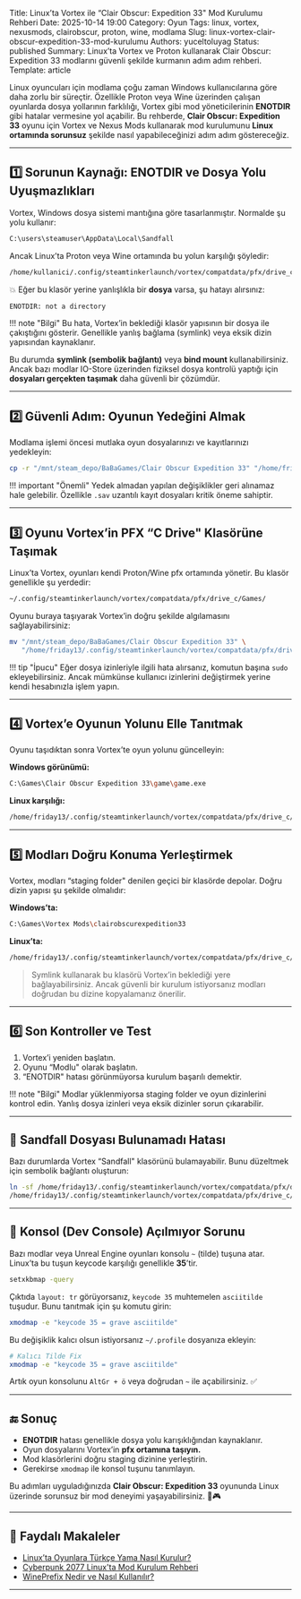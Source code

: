 Title: Linux’ta Vortex ile “Clair Obscur: Expedition 33" Mod Kurulumu Rehberi
Date: 2025-10-14 19:00
Category: Oyun
Tags: linux, vortex, nexusmods, clairobscur, proton, wine, modlama
Slug: linux-vortex-clair-obscur-expedition-33-mod-kurulumu
Authors: yuceltoluyag
Status: published
Summary: Linux’ta Vortex ve Proton kullanarak Clair Obscur: Expedition 33 modlarını güvenli şekilde kurmanın adım adım rehberi.
Template: article

Linux oyuncuları için modlama çoğu zaman Windows kullanıcılarına göre daha zorlu bir süreçtir. Özellikle Proton veya Wine üzerinden çalışan oyunlarda dosya yollarının farklılığı, Vortex gibi mod yöneticilerinin **ENOTDIR** gibi hatalar vermesine yol açabilir.
Bu rehberde, **Clair Obscur: Expedition 33** oyunu için Vortex ve Nexus Mods kullanarak mod kurulumunu **Linux ortamında sorunsuz** şekilde nasıl yapabileceğinizi adım adım göstereceğiz.

---

## 1️⃣ Sorunun Kaynağı: ENOTDIR ve Dosya Yolu Uyuşmazlıkları

Vortex, Windows dosya sistemi mantığına göre tasarlanmıştır. Normalde şu yolu kullanır:

```bash
C:\users\steamuser\AppData\Local\Sandfall
```

Ancak Linux’ta Proton veya Wine ortamında bu yolun karşılığı şöyledir:

```bash
/home/kullanici/.config/steamtinkerlaunch/vortex/compatdata/pfx/drive_c/users/steamuser/AppData/Local/Sandfall
```

💥 Eğer bu klasör yerine yanlışlıkla bir **dosya** varsa, şu hatayı alırsınız:

```bash
ENOTDIR: not a directory
```

!!! note "Bilgi"
Bu hata, Vortex’in beklediği klasör yapısının bir dosya ile çakıştığını gösterir. Genellikle yanlış bağlama (symlink) veya eksik dizin yapısından kaynaklanır.

</div>

Bu durumda **symlink (sembolik bağlantı)** veya **bind mount** kullanabilirsiniz. Ancak bazı modlar IO-Store üzerinden fiziksel dosya kontrolü yaptığı için **dosyaları gerçekten taşımak** daha güvenli bir çözümdür.

---

## 2️⃣ Güvenli Adım: Oyunun Yedeğini Almak

Modlama işlemi öncesi mutlaka oyun dosyalarınızı ve kayıtlarınızı yedekleyin:

```bash
cp -r "/mnt/steam_depo/BaBaGames/Clair Obscur Expedition 33" "/home/friday13/backup/Clair Obscur Expedition 33"
```

!!! important "Önemli"
Yedek almadan yapılan değişiklikler geri alınamaz hale gelebilir. Özellikle `.sav` uzantılı kayıt dosyaları kritik öneme sahiptir.

</div>

---

## 3️⃣ Oyunu Vortex’in PFX “C Drive" Klasörüne Taşımak

Linux’ta Vortex, oyunları kendi Proton/Wine pfx ortamında yönetir. Bu klasör genellikle şu yerdedir:

```bash
~/.config/steamtinkerlaunch/vortex/compatdata/pfx/drive_c/Games/
```

Oyunu buraya taşıyarak Vortex’in doğru şekilde algılamasını sağlayabilirsiniz:

```bash
mv "/mnt/steam_depo/BaBaGames/Clair Obscur Expedition 33" \
   "/home/friday13/.config/steamtinkerlaunch/vortex/compatdata/pfx/drive_c/Games/"
```

!!! tip "İpucu"
Eğer dosya izinleriyle ilgili hata alırsanız, komutun başına <code>sudo</code> ekleyebilirsiniz. Ancak mümkünse kullanıcı izinlerini değiştirmek yerine kendi hesabınızla işlem yapın.

</div>

---

## 4️⃣ Vortex’e Oyunun Yolunu Elle Tanıtmak

Oyunu taşıdıktan sonra Vortex’te oyun yolunu güncelleyin:

**Windows görünümü:**

```bash
C:\Games\Clair Obscur Expedition 33\game\game.exe
```

**Linux karşılığı:**

```bash
/home/friday13/.config/steamtinkerlaunch/vortex/compatdata/pfx/drive_c/Games/Clair Obscur Expedition 33/game/game.exe
```

---

## 5️⃣ Modları Doğru Konuma Yerleştirmek

Vortex, modları “staging folder" denilen geçici bir klasörde depolar. Doğru dizin yapısı şu şekilde olmalıdır:

**Windows’ta:**

```bash
C:\Games\Vortex Mods\clairobscurexpedition33
```

**Linux’ta:**

```bash
/home/friday13/.config/steamtinkerlaunch/vortex/compatdata/pfx/drive_c/Games/Vortex Mods/clairobscurexpedition33
```

> Symlink kullanarak bu klasörü Vortex’in beklediği yere bağlayabilirsiniz. Ancak güvenli bir kurulum istiyorsanız modları doğrudan bu dizine kopyalamanız önerilir.

---

## 6️⃣ Son Kontroller ve Test

1. Vortex’i yeniden başlatın.
2. Oyunu “Modlu" olarak başlatın.
3. “ENOTDIR" hatası görünmüyorsa kurulum başarılı demektir.

!!! note "Bilgi"
Modlar yüklenmiyorsa staging folder ve oyun dizinlerini kontrol edin. Yanlış dosya izinleri veya eksik dizinler sorun çıkarabilir.

</div>

---

## 🧩 Sandfall Dosyası Bulunamadı Hatası

Bazı durumlarda Vortex “Sandfall" klasörünü bulamayabilir. Bunu düzeltmek için sembolik bağlantı oluşturun:

```bash
ln -sf /home/friday13/.config/steamtinkerlaunch/vortex/compatdata/pfx/drive_c/Games/Clair\ Obscur\ Expedition\ 33/game/prefix/drive_c/users/steamuser/Local\ Settings/Application\ Data/Sandfall/ \
/home/friday13/.config/steamtinkerlaunch/vortex/compatdata/pfx/drive_c/users/steamuser/AppData/Local
```

---

## 🧰 Konsol (Dev Console) Açılmıyor Sorunu

Bazı modlar veya Unreal Engine oyunları konsolu `~` (tilde) tuşuna atar.
Linux’ta bu tuşun keycode karşılığı genellikle **35**’tir.

```bash
setxkbmap -query
```

Çıktıda `layout: tr` görüyorsanız, `keycode 35` muhtemelen `asciitilde` tuşudur.
Bunu tanıtmak için şu komutu girin:

```bash
xmodmap -e "keycode 35 = grave asciitilde"
```

Bu değişiklik kalıcı olsun istiyorsanız `~/.profile` dosyanıza ekleyin:

```bash
# Kalıcı Tilde Fix
xmodmap -e "keycode 35 = grave asciitilde"
```

Artık oyun konsolunu `AltGr + ö` veya doğrudan `~` ile açabilirsiniz. ✅

---

## 🔚 Sonuç

- **ENOTDIR** hatası genellikle dosya yolu karışıklığından kaynaklanır.
- Oyun dosyalarını Vortex’in **pfx ortamına taşıyın.**
- Mod klasörlerini doğru staging dizinine yerleştirin.
- Gerekirse `xmodmap` ile konsol tuşunu tanımlayın.

Bu adımları uyguladığınızda **Clair Obscur: Expedition 33** oyununda Linux üzerinde sorunsuz bir mod deneyimi yaşayabilirsiniz. 🧠🎮

---

## 📎 Faydalı Makaleler

- [Linux’ta Oyunlara Türkçe Yama Nasıl Kurulur?](/linux-oyunlara-turkce-yama-kurulumu/)
- [Cyberpunk 2077 Linux'ta Mod Kurulum Rehberi](/cyberpunk-2077-linux-mod-kurulum-rehberi)
- [WinePrefix Nedir ve Nasıl Kullanılır?](/wineprefix-nedir-nasil-kullanilir)

---

<script type="module" src="https://cdn.jsdelivr.net/npm/@justinribeiro/lite-youtube@1/lite-youtube.min.js"></script>

<lite-youtube videoid="23E4RxRsG_o"></lite-youtube>
